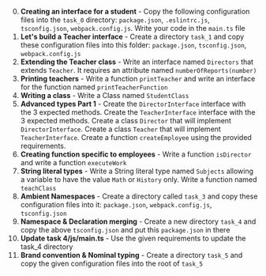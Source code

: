 0. **Creating an interface for a student** - Copy the following configuration files into the `task_0` directory: `package.json`, `.eslintrc.js`, `tsconfig.json`, `webpack.config.js`. Write your code in the `main.ts` file
1. **Let's build a Teacher interface** - Create a directory `task_1` and copy these configuration files into this folder: `package.json`, `tsconfig.json`, `webpack.config.js`
2. **Extending the Teacher class** - Write an interface named `Directors` that extends `Teacher`. It requires an attribute named `numberOfReports(number)`
3. **Printing teachers** - Write a function `printTeacher` and write an interface for the function named `printTeacherFunction`
4. **Writing a class** - Write a Class named `StudentClass`
5. **Advanced types Part 1** - Create the `DirectorInterface` interface with the 3 expected methods. Create the `TeacherInterface` interface with the 3 expected methods. Create a class `Director` that will implement `DirectorInterface`. Create a class `Teacher` that will implement `TeacherInterface`. Create a function `createEmployee` using the provided requirements.
6. **Creating function specific to employees** - Write a function `isDirector` and write a function `executeWork`
7. **String literal types** - Write a String literal type named `Subjects` allowing a variable to have the value `Math` or `History` only. Write a function named `teachClass`
8. **Ambient Namespaces** - Create a directory called `task_3` and copy these configuration files into it: `package.json`, `webpack.config.js`, `tsconfig.json`
9. **Namespace & Declaration merging** - Create a new directory `task_4` and copy the above `tsconfig.json` and put this `package.json` in there
10. **Update task 4/js/main.ts** - Use the given requirements to update the task_4 directory
11. **Brand convention & Nominal typing** - Create a directory `task_5` and copy the given configuration files into the root of `task_5`
